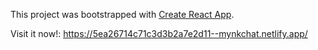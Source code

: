 This project was bootstrapped with [Create React App](https://github.com/facebook/create-react-app).

Visit it now!: https://5ea26714c71c3d3b2a7e2d11--mynkchat.netlify.app/
